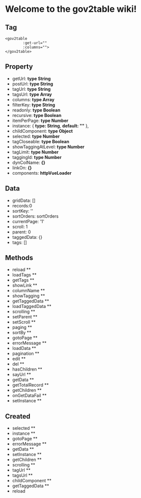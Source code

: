 # Welcome to the gov2table wiki!
## Tag
```
<gov2table
        :get-url=""
        :columns="">
</gov2table>
```
## Property
- getUrl: **type String**
- postUrl: **type String**
- tagUrl: **type String**
- tagsUrl: **type Array**
- columns: **type Array**
- filterKey: **type String**
- readonly: **type Boolean**
- recursive: **type Boolean**
- itemPerPage: **type Number**
- instance: {
        **type: String**,
        **default: ""**
    },
- childComponent: **type Object**
- selected: **type Number**
- tagCloseable: **type Boolean**
- showTaggingAtLevel: **type Number**
- tagLimit: **type Number**
- taggingId: **type Number**
- dynColName: **{}**
- linkOn: **{}**
- components: **httpVueLoader**

## Data
- gridData: []
- records:0
- sortKey: ''
- sortOrders: sortOrders
- currentPage: '1'
- scroll: 1
- parent: 0
- taggedData: {}
- tags: []
 ## Methods
 - reload **
 - loadTags **
 - getTags **
 - showLink **
 - columnName **
 - showTagging **
 - getTaggedData **
 - loadTaggedData **
 - scrolling **
 - setParent **
 - setScroll **
 - paging **
 - sortBy **
 - gotoPage **
 - errorMessage **
 - loadData **
 - pagination **
 - edit **
 - del **
 - hasChildren **
 - sayUrl **
 - getData **
 - getTotalRecord **
 - getChildren **
 - onGetDataFail **
 - setInstance **
 ## Created
 - selected **
 - instance **
 - gotoPage **
 - errorMessage **
 - getData **
 - setInstance ** 
 - getChildren **
 - scrolling **
 - tagUrl **
 - tagsUrl **
 - childComponent **
 - getTaggedData **
 - reload
